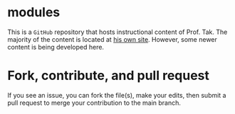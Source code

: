 # modules
This is a `GitHub` repository that hosts instructional content of Prof. Tak. The majority of the content is located at [his own site](http://dtkb.org/~auyeunt/teaches/modules). However, some newer content is being developed here.

# Fork, contribute, and pull request

If you see an issue, you can fork the file(s), make your edits, then submit a pull request to merge your contribution to the main branch.
